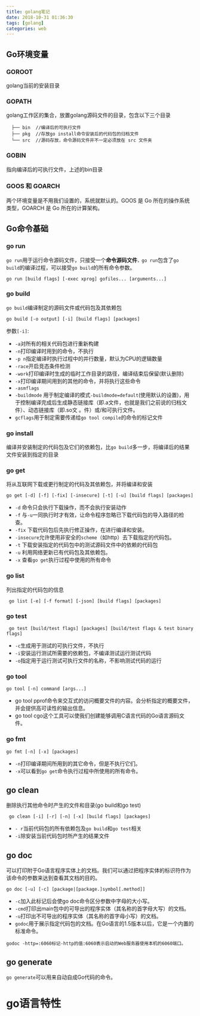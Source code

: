 ```yaml
---
title: golang笔记
date: 2018-10-31 01:36:30
tags: [golang]
categories: web
---
```

## Go环境变量
### GOROOT
  golang当前的安装目录
### GOPATH
  golang工作区的集合，放置golang源码文件的目录，包含以下三个目录
  ```
    ├── bin  //编译后的可执行文件
    ├── pkg  //存放go install命令安装后的代码包的归档文件
    └── src  //源码存放，命令源码文件并不一定必须放在 src 文件夹
  ```
### GOBIN
  指向编译后的可执行文件，上述的bin目录
### GOOS 和 GOARCH
  两个环境变量是不用我们设置的，系统就默认的。GOOS 是 Go 所在的操作系统类型，GOARCH 是 Go 所在的计算架构。
  <!--more-->
## Go命令基础
### go run 
`go run`用于运行命令源码文件，只接受一个<b>命令源码文件</b>`，go run`包含了`go build`的编译过程，可以接受`go build`的所有命令参数。
```
go run [build flags] [-exec xprog] gofiles... [arguments...]
```
### go build
`go build`编译制定的源码文件或代码包及其依赖包
```
go build [-o output] [-i] [build flags] [packages]
```
参数`[-i]`:
  - `-a`对所有的相关代码包进行重新构建
  - `-n`打印编译时用到的命令，不执行
  - `-p n`指定编译时执行过程中的并行数量，默认为CPU的逻辑数量
  - `-race`开启竞态条件检测
  - `-work`打印编译时生成的临时工作目录的路径，编译结束后保留(默认删除)
  - `-x`打印编译期间用到的其他的命令，并将执行这些命令
  - `-asmflags`
  - `-buildmode` 用于制定编译的模式`-buildmode=default`(使用默认的设置)，用于控制编译完成后生成静态链接库（即.a文件，也就是我们之前说的归档文件）、动态链接库（即.so文                   。件）或/和可执行文件。
  - `gcflags`用于制定需要传递给`go tool compile`的命令的标记文件

### go install
  编译并安装制定的代码包及它们的依赖包，比`go build`多一步，将编译后的结果文件安装到指定的目录
### go get
  将从互联网下载或更行制定的代码及其依赖包，并将编译和安装
  ```
  go get [-d] [-f] [-fix] [-insecure] [-t] [-u] [build flags] [packages]
  ```
  - `-d` 命令只会执行下载操作，而不会执行安装动作
  - `-f` 与`-u`一同执行时才有效，让命令程序忽略已下载代码包的导入路径的检查。
  - `-fix` 下载代码包后先执行修正操作，在进行编译和安装。
  - `-insecure`允许使用非安全的`scheme`（如http）去下载指定的代码包。
  - `-t` 下载安装指定的代码包中的测试源码文件中的依赖的代码包
  - `-u` 利用网络更新已有代码包及其依赖包。
  - `-x` 查看`go get`执行过程中使用的所有命令

### go list
  列出指定的代码包的信息
  ```
   go list [-e] [-f format] [-json] [build flags] [packages]
  ```
### go test
  ```
   go test [build/test flags] [packages] [build/test flags & test binary flags]
  ```
  - `-c`生成用于测试的可执行文件，不执行
  - `-i`安装运行测试所需要的依赖包，不编译测试运行测试代码
  - `-o`指定用于运行测试可执行文件的名称，不影响测试代码的运行

### go tool
  ```
  go tool [-n] command [args...]
  ```
  - go tool pprof命令来交互式的访问概要文件的内容。会分析指定的概要文件，并会提供高可读性的输出信息。
  - go tool cgo这个工具可以使我们创建能够调用C语言代码的Go语言源码文件。

### go fmt
  ```
  go fmt [-n] [-x] [packages] 
  ```
  - `-n`打印编译期间所用到的其它命令，但是不执行它们。
  - `-x`可以看到`go get`命令执行过程中所使用的所有命令。

## go clean
删除执行其他命令时产生的文件和目录(go build和go test)
```
 go clean [-i] [-r] [-n] [-x] [build flags] [packages] 
```
- `- r`当前代码包的所有依赖包及`go build`和`go test`相关
- `-i`除安装当前代码包时所产生的结果文件

## go doc
可以打印附于Go语言程序实体上的文档。我们可以通过把程序实体的标识符作为该命令的参数来达到查看其文档的目的。
```
go doc [-u] [-c] [package|[package.]symbol[.method]]
```
- `-c`加入此标记后会使go doc命令区分参数中字母的大小写。
- `-cmd`打印出main包中的可导出的程序实体（其名称的首字母大写）的文档。
- `-u`打印出不可导出的程序实体（其名称的首字母小写）的文档。
- `godoc`用于展示指定代码包的文档。在Go语言的1.5版本以后，它是一个内置的标准命令。
```
godoc -http=:6060标记-http的值:6060表示启动的Web服务器使用本机的6060端口。
```
## go generate
`go generate`可以用来自动自成Go代码的命令。
# go语言特性
